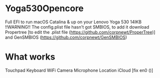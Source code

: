 # Yoga530Opencore
Full EFI to run macOS Catalina & up on your Lenovo Yoga 530 14IKB
!!WARNING!!
The config.plist file hasn't got SMBIOS, to add it download Propertree [to edit the .plist file (https://github.com/corpnewt/ProperTree)] and GenSMBIOS (https://github.com/corpnewt/GenSMBIOS)

# What works
Touchpad
Keyboard
WiFi
Camera
Microphone
Location
iCloud [fix en0 ()]
